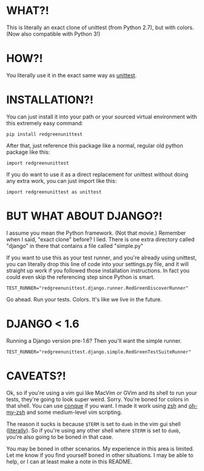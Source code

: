 WHAT?!
===

This is literally an exact clone of unittest (from Python 2.7), but with colors.
(Now also compatible with Python 3!)

HOW?!
===

You literally use it in the exact same way as [unittest](http://docs.python.org/2/library/unittest.html).

INSTALLATION?!
===

You can just install it into your path or your sourced virtual environment with this extremely easy command:

    pip install redgreenunittest

After that, just reference this package like a normal, regular old python package like this:

    import redgreenunittest

If you do want to use it as a direct replacement for unittest without doing any extra work, you can just import like this:

    import redgreenunittest as unittest

BUT WHAT ABOUT DJANGO?!
===

I assume you mean the Python framework. (Not that movie.) Remember when I said, "exact clone" before? I lied. There is one extra directory called "django" in there that contains a file called "simple.py"

If you want to use this as your test runner, and you're already using unittest, you can literally drop this line of code into your settings.py file, and it will straight up work if you followed those installation instructions. In fact you could even skip the referencing step since Python is smart.

    TEST_RUNNER="redgreenunittest.django.runner.RedGreenDiscoverRunner"

Go ahead. Run your tests. Colors. It's like we live in the future.

DJANGO < 1.6
==

Running a Django version pre-1.6? Then you'll want the simple runner.

    TEST_RUNNER="redgreenunittest.django.simple.RedGreenTestSuiteRunner"


CAVEATS?!
===

Ok, so if you're using a vim gui like MacVim or GVim and its shell to run your tests, they're going to look super weird. Sorry. You're boned for colors in that shell. You can use [conque](https://code.google.com/p/conque/) if you want. I made it work using [zsh](http://www.zsh.org/) and [oh-my-zsh](https://github.com/robbyrussell/oh-my-zsh) and some medium-level vim scripting.

The reason it sucks is because `$TERM` is set to `dumb` in the vim gui shell ([literally](http://stackoverflow.com/a/13382717/1687623)). So if you're using any other shell where `$TERM` is set to `dumb`, you're also going to be boned in that case.

You may be boned in other scenarios. My experience in this area is limited. Let me know if you find yourself boned in other situations. I may be able to help, or I can at least make a note in this README.
